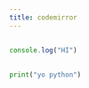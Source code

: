 ```yaml
---
title: codemirror
---
```


##
```javascript
console.log("HI")
```
##
##
```python
print("yo python")
```
##
